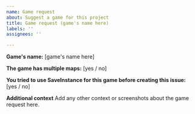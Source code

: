 ```yaml
---
name: Game request
about: Suggest a game for this project
title: Game request (game's name here)
labels: ''
assignees: ''

---
```


**Game's name:** [game's name here]

**The game has multiple maps:** [yes / no]

**You tried to use SaveInstance for this game before creating this issue:** [yes / no]

**Additional context**
Add any other context or screenshots about the game request here.

